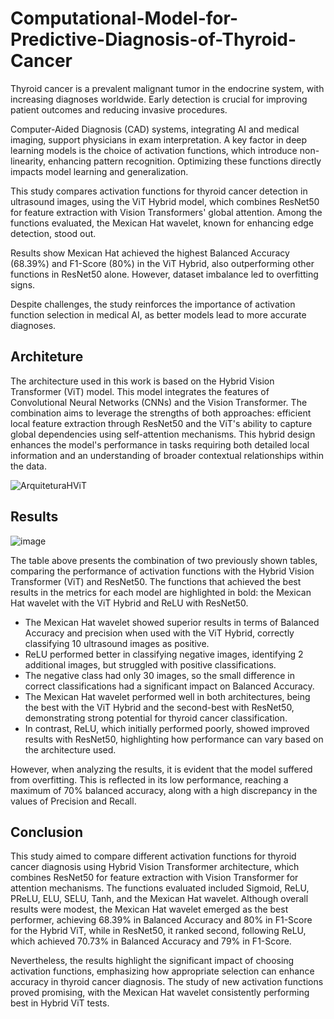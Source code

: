 # Computational-Model-for-Predictive-Diagnosis-of-Thyroid-Cancer
Thyroid cancer is a prevalent malignant tumor in the endocrine system, with increasing diagnoses worldwide. Early detection is crucial for improving patient outcomes and reducing invasive procedures.

Computer-Aided Diagnosis (CAD) systems, integrating AI and medical imaging, support physicians in exam interpretation. A key factor in deep learning models is the choice of activation functions, which introduce non-linearity, enhancing pattern recognition. Optimizing these functions directly impacts model learning and generalization.

This study compares activation functions for thyroid cancer detection in ultrasound images, using the ViT Hybrid model, which combines ResNet50 for feature extraction with Vision Transformers' global attention. Among the functions evaluated, the Mexican Hat wavelet, known for enhancing edge detection, stood out.

Results show Mexican Hat achieved the highest Balanced Accuracy (68.39%) and F1-Score (80%) in the ViT Hybrid, also outperforming other functions in ResNet50 alone. However, dataset imbalance led to overfitting signs.

Despite challenges, the study reinforces the importance of activation function selection in medical AI, as better models lead to more accurate diagnoses.

## Architeture

The architecture used in this work is based on the Hybrid Vision Transformer (ViT) model. This model integrates the features of Convolutional Neural Networks (CNNs) and the Vision Transformer. The combination aims to leverage the strengths of both approaches: efficient local feature extraction through ResNet50 and the ViT's ability to capture global dependencies using self-attention mechanisms. This hybrid design enhances the model's performance in tasks requiring both detailed local information and an understanding of broader contextual relationships within the data.

![ArquiteturaHViT](https://github.com/user-attachments/assets/549abcec-0d5d-444d-bbd0-2e1b443c454b)

## Results

![image](https://github.com/user-attachments/assets/ee463d40-292f-485c-9745-575ff7db888e)

The table above presents the combination of two previously shown tables, comparing the performance of activation functions with the Hybrid Vision Transformer (ViT) and ResNet50. The functions that achieved the best results in the metrics for each model are highlighted in bold: the Mexican Hat wavelet with the ViT Hybrid and ReLU with ResNet50.

* The Mexican Hat wavelet showed superior results in terms of Balanced Accuracy and precision when used with the ViT Hybrid, correctly classifying 10 ultrasound images as positive.
* ReLU performed better in classifying negative images, identifying 2 additional images, but struggled with positive classifications.
* The negative class had only 30 images, so the small difference in correct classifications had a significant impact on Balanced Accuracy.
* The Mexican Hat wavelet performed well in both architectures, being the best with the ViT Hybrid and the second-best with ResNet50, demonstrating strong potential for thyroid cancer classification.
* In contrast, ReLU, which initially performed poorly, showed improved results with ResNet50, highlighting how performance can vary based on the architecture used.

However, when analyzing the results, it is evident that the model suffered from overfitting. This is reflected in its low performance, reaching a maximum of 70% balanced accuracy, along with a high discrepancy in the values of Precision and Recall.

## Conclusion

This study aimed to compare different activation functions for thyroid cancer diagnosis using Hybrid Vision Transformer architecture, which combines ResNet50 for feature extraction with Vision Transformer for attention mechanisms. The functions evaluated included Sigmoid, ReLU, PReLU, ELU, SELU, Tanh, and the Mexican Hat wavelet. Although overall results were modest, the Mexican Hat wavelet emerged as the best performer, achieving 68.39% in Balanced Accuracy and 80% in F1-Score for the Hybrid ViT, while in ResNet50, it ranked second, following ReLU, which achieved 70.73% in Balanced Accuracy and 79% in F1-Score.

Nevertheless, the results highlight the significant impact of choosing activation functions, emphasizing how appropriate selection can enhance accuracy in thyroid cancer diagnosis. The study of new activation functions proved promising, with the Mexican Hat wavelet consistently performing best in Hybrid ViT tests.


